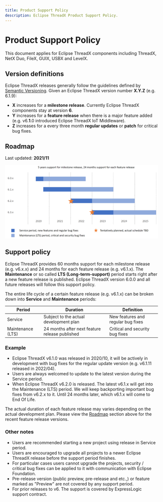 ```yaml
---
title: Product Support Policy
description: Eclipse ThreadX Product Support Policy.
---
```

# Product Support Policy

This document applies for Eclipse ThreadX components including ThreadX, NetX Duo, FileX, GUIX, USBX and LevelX.

## Version definitions

Eclipse ThreadX releases generally follow the guidelines defined by [Semantic Versioning](https://semver.org/). Given an Eclipse ThreadX version number **X.Y.Z** (e.g. 6.1.9):

* **X** increases for a **milestone release**. Currently Eclipse ThreadX components stay at version **6**.
* **Y** increases for a **feature release** when there is a major feature added (e.g. v6.**1**.0 introduced Eclipse ThreadX IoT Middleware).
* **Z** increases for a every three month **regular updates** or **patch** for critical bug fixes.

## Roadmap

Last updated: **2021/11**

![Roadmap 2021](./media/roadmap.png)

## Support policy

Eclipse ThreadX provides 60 months support for each milestone release (e.g. v6.x.x) and 24 months for each feature release (e.g. v6.1.x). The **Maintenance** or so called **LTS (Long-term-support)** period starts right after a new feature release is published. Eclipse ThreadX version 6.0.0 and all future releases will follow this support policy.

The entire life cycle of a certain feature release (e.g. v6.1.x) can be broken down into **Service** and **Maintenance** periods:

| **Period** | **Duration** | **Definition** |
| --- | --- | --- |
| Service | Subject to the actual development plan | New features and regular bug fixes |
| Maintenance (LTS) | 24 months after next feature release published | Critical and security bug fixes |

### Example

* Eclipse ThreadX v6.1.0 was released in 2020/10, it will be actively in development with bug fixes for the regular update version (e.g. v6.1.11 released in 2022/04). 
* Users are always welcomed to update to the latest version during the Service period.
* When Eclipse ThreadX v6.2.0 is released. The latest v6.1.x will get into the Maintenance (LTS) period. We will keep backporting important bug fixes from v6.2.x to it. Until 24 months later, which v6.1.x will come to End Of Life.

The actual duration of each feature release may varies depending on the actual development plan. Please view the [Roadmap](#roadmap) section above for the recent feature release versions.

### Other notes

* Users are recommended starting a new project using release in Service period.
* Users are encouraged to upgrade all projects to a newer Eclipse ThreadX release before the support period finishes.
* For particular cases users cannot upgrade the projects, security / critical bug fixes can be applied to it with communication with Eclipse Foundation.
* Pre-release version (public preview, pre-release and etc.,) or feature marked as "Preview" are not covered by any support period.
* For prior releases to v6. The support is covered by ExpressLogic support contract.